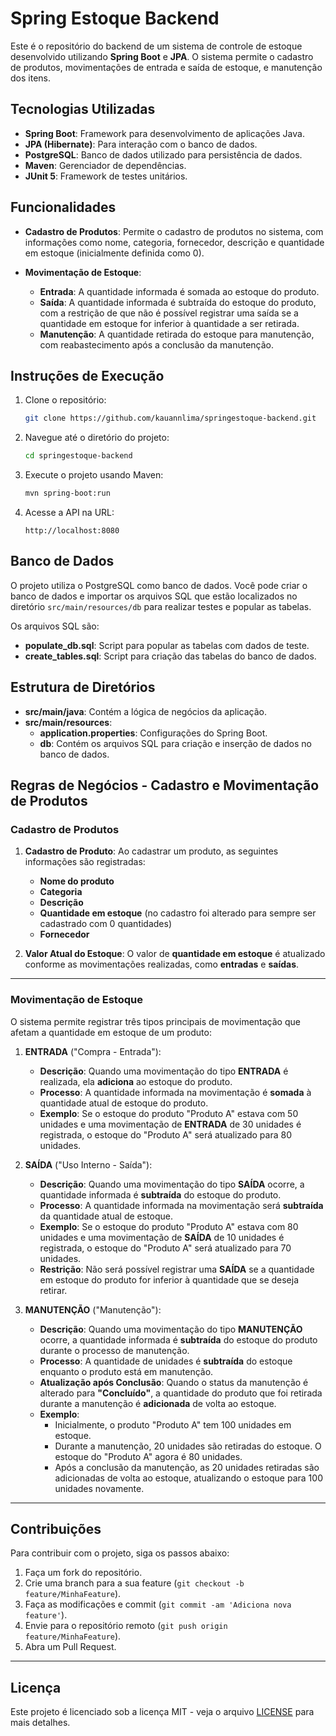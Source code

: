 # Spring Estoque Backend

Este é o repositório do backend de um sistema de controle de estoque desenvolvido utilizando **Spring Boot** e **JPA**. O sistema permite o cadastro de produtos, movimentações de entrada e saída de estoque, e manutenção dos itens.

## Tecnologias Utilizadas

- **Spring Boot**: Framework para desenvolvimento de aplicações Java.
- **JPA (Hibernate)**: Para interação com o banco de dados.
- **PostgreSQL**: Banco de dados utilizado para persistência de dados.
- **Maven**: Gerenciador de dependências.
- **JUnit 5**: Framework de testes unitários.

## Funcionalidades

- **Cadastro de Produtos**: Permite o cadastro de produtos no sistema, com informações como nome, categoria, fornecedor, descrição e quantidade em estoque (inicialmente definida como 0).
  
- **Movimentação de Estoque**:
  - **Entrada**: A quantidade informada é somada ao estoque do produto.
  - **Saída**: A quantidade informada é subtraída do estoque do produto, com a restrição de que não é possível registrar uma saída se a quantidade em estoque for inferior à quantidade a ser retirada.
  - **Manutenção**: A quantidade retirada do estoque para manutenção, com reabastecimento após a conclusão da manutenção.

## Instruções de Execução

1. Clone o repositório:
    ```bash
    git clone https://github.com/kauannlima/springestoque-backend.git
    ```

2. Navegue até o diretório do projeto:
    ```bash
    cd springestoque-backend
    ```

3. Execute o projeto usando Maven:
    ```bash
    mvn spring-boot:run
    ```

4. Acesse a API na URL:
    ```
    http://localhost:8080
    ```

## Banco de Dados

O projeto utiliza o PostgreSQL como banco de dados. Você pode criar o banco de dados e importar os arquivos SQL que estão localizados no diretório `src/main/resources/db` para realizar testes e popular as tabelas.

Os arquivos SQL são:

- **populate_db.sql**: Script para popular as tabelas com dados de teste.
- **create_tables.sql**: Script para criação das tabelas do banco de dados.

## Estrutura de Diretórios

- **src/main/java**: Contém a lógica de negócios da aplicação.
- **src/main/resources**:
  - **application.properties**: Configurações do Spring Boot.
  - **db**: Contém os arquivos SQL para criação e inserção de dados no banco de dados.

## Regras de Negócios - Cadastro e Movimentação de Produtos

### Cadastro de Produtos

1. **Cadastro de Produto**: Ao cadastrar um produto, as seguintes informações são registradas:
    - **Nome do produto**
    - **Categoria**
    - **Descrição**
    - **Quantidade em estoque** (no cadastro foi alterado para sempre ser cadastrado com 0 quantidades)
    - **Fornecedor**

2. **Valor Atual do Estoque**: O valor de **quantidade em estoque** é atualizado conforme as movimentações realizadas, como **entradas** e **saídas**.

---

### Movimentação de Estoque

O sistema permite registrar três tipos principais de movimentação que afetam a quantidade em estoque de um produto:

1. **ENTRADA** ("Compra - Entrada"):
    - **Descrição**: Quando uma movimentação do tipo **ENTRADA** é realizada, ela **adiciona** ao estoque do produto.
    - **Processo**: A quantidade informada na movimentação é **somada** à quantidade atual de estoque do produto.
    - **Exemplo**: Se o estoque do produto "Produto A" estava com 50 unidades e uma movimentação de **ENTRADA** de 30 unidades é registrada, o estoque do "Produto A" será atualizado para 80 unidades.

2. **SAÍDA** ("Uso Interno - Saída"):
    - **Descrição**: Quando uma movimentação do tipo **SAÍDA** ocorre, a quantidade informada é **subtraída** do estoque do produto.
    - **Processo**: A quantidade informada na movimentação será **subtraída** da quantidade atual de estoque.
    - **Exemplo**: Se o estoque do produto "Produto A" estava com 80 unidades e uma movimentação de **SAÍDA** de 10 unidades é registrada, o estoque do "Produto A" será atualizado para 70 unidades.
    - **Restrição**: Não será possível registrar uma **SAÍDA** se a quantidade em estoque do produto for inferior à quantidade que se deseja retirar.

3. **MANUTENÇÃO** ("Manutenção"):
    - **Descrição**: Quando uma movimentação do tipo **MANUTENÇÃO** ocorre, a quantidade informada é **subtraída** do estoque do produto durante o processo de manutenção.
    - **Processo**: A quantidade de unidades é **subtraída** do estoque enquanto o produto está em manutenção.
    - **Atualização após Conclusão**: Quando o status da manutenção é alterado para **"Concluído"**, a quantidade do produto que foi retirada durante a manutenção é **adicionada** de volta ao estoque.
    - **Exemplo**:
        - Inicialmente, o produto "Produto A" tem 100 unidades em estoque.
        - Durante a manutenção, 20 unidades são retiradas do estoque. O estoque do "Produto A" agora é 80 unidades.
        - Após a conclusão da manutenção, as 20 unidades retiradas são adicionadas de volta ao estoque, atualizando o estoque para 100 unidades novamente.

---

## Contribuições

Para contribuir com o projeto, siga os passos abaixo:

1. Faça um fork do repositório.
2. Crie uma branch para a sua feature (`git checkout -b feature/MinhaFeature`).
3. Faça as modificações e commit (`git commit -am 'Adiciona nova feature'`).
4. Envie para o repositório remoto (`git push origin feature/MinhaFeature`).
5. Abra um Pull Request.

---

## Licença

Este projeto é licenciado sob a licença MIT - veja o arquivo [LICENSE](LICENSE) para mais detalhes.
